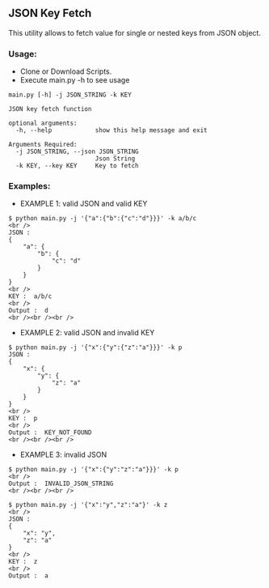 ## JSON Key Fetch

This utility allows to fetch value for single or nested keys from JSON object.

### Usage:
- Clone or Download Scripts. 
- Execute main.py -h to see usage

```
main.py [-h] -j JSON_STRING -k KEY

JSON key fetch function

optional arguments:
  -h, --help            show this help message and exit

Arguments Required:
  -j JSON_STRING, --json JSON_STRING
                        Json String
  -k KEY, --key KEY     Key to fetch

```

### Examples:

- EXAMPLE 1: valid JSON and valid KEY<br />
```
$ python main.py -j '{"a":{"b":{"c":"d"}}}' -k a/b/c
<br />
JSON :
{
    "a": {
        "b": {
            "c": "d"
        }
    }
}
<br />
KEY :  a/b/c
<br />
Output :  d
<br /><br /><br />
```

- EXAMPLE 2: valid JSON and invalid KEY <br />
```
$ python main.py -j '{"x":{"y":{"z":"a"}}}' -k p    
JSON :
{
    "x": {
        "y": {
            "z": "a"
        }
    }
}
<br />
KEY :  p
<br />
Output :  KEY_NOT_FOUND
<br /><br /><br />
```

- EXAMPLE 3: invalid JSON<br />
```
$ python main.py -j '{"x":{"y":"z":"a"}}}' -k p
<br />
Output :  INVALID_JSON_STRING
<br /><br /><br />

$ python main.py -j '{"x":"y","z":"a"}' -k z
<br />
JSON :
{
    "x": "y", 
    "z": "a"
}
<br />
KEY :  z
<br />
Output :  a
```
